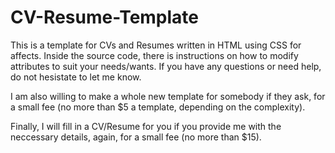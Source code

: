 # CV-Resume-Template
This is a template for CVs and Resumes written in HTML using CSS for affects.
Inside the source code, there is instructions on how to modify attributes to suit your needs/wants. If you have any questions or need help, do not hesistate to let me know.

I am also willing to make a whole new template for somebody if they ask, for a small fee (no more than $5 a template, depending on the complexity). 

Finally, I will fill in a CV/Resume for you if you provide me with the neccessary details, again, for a small fee (no more than $15).

